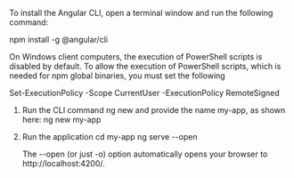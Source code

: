 To install the Angular CLI, open a terminal window and run the following command:

npm install -g @angular/cli

On Windows client computers, the execution of PowerShell scripts is disabled by default. To allow the execution of PowerShell scripts, which is needed for npm global binaries, you must set the following

Set-ExecutionPolicy -Scope CurrentUser -ExecutionPolicy RemoteSigned

1. Run the CLI command ng new and provide the name my-app, as shown here:
    ng new my-app

2. Run the application
    cd my-app
    ng serve --open

    The --open (or just -o) option automatically opens your browser to http://localhost:4200/.